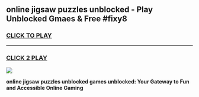 
## online jigsaw puzzles unblocked - Play Unblocked Gmaes & Free #fixy8
<h3>
<a href="https://news.freeplayer.one?title=online_jigsaw_puzzles_unblocked&ref=24F">CLICK TO PLAY</a></h3>
<hr>

<h3>
<a href="https://news.freeplayer.one?title=online_jigsaw_puzzles_unblocked&ref=24F">CLICK 2 PLAY</a>
  
</h3>

<a href="https://news.freeplayer.one?title=online_jigsaw_puzzles_unblocked&ref=24F/"><img src="https://clearcache.store/games.png"></a>


**online jigsaw puzzles unblocked games unblocked: Your Gateway to Fun and Accessible Online Gaming**
